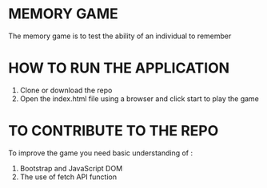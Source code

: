 # MEMORY GAME
The memory game is to test the ability of an individual to remember 
# HOW TO RUN THE APPLICATION
1. Clone or download the repo 
2. Open the index.html file using a browser and click start to play the game
# TO CONTRIBUTE TO THE REPO
To improve the game you need basic understanding of :
1. Bootstrap and JavaScript DOM
2. The use of fetch API function


